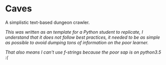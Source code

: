 # Caves

A simplistic text-based dungeon crawler.

*This was written as an template for a Python student to replicate,
I understand that it does not follow best practices, it needed to
be as simple as possible to avoid dumping tons of information on
the poor learner.*

*That also means I can't use f-strings because the poor sap is on python3.5 :(*
